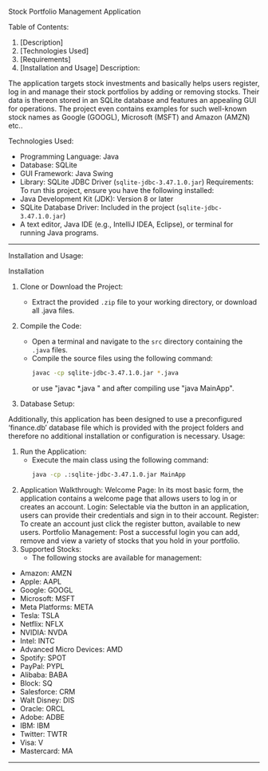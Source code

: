 
Stock Portfolio Management Application


Table of Contents:
1. [Description]
2. [Technologies Used]
3. [Requirements]
4. [Installation and Usage]
Description:

The application targets stock investments and basically helps users register, log in and manage their stock portfolios by adding or removing stocks. Their data is thereon stored in an SQLite database and features an appealing GUI for operations. The project even contains examples for such well-known stock names as Google (GOOGL), Microsoft (MSFT) and Amazon (AMZN) etc..

Technologies Used:
- Programming Language: Java
- Database: SQLite
- GUI Framework: Java Swing
- Library: SQLite JDBC Driver (`sqlite-jdbc-3.47.1.0.jar`)
Requirements:
To run this project, ensure you have the following installed:
- Java Development Kit (JDK): Version 8 or later
- SQLite Database Driver: Included in the project (`sqlite-jdbc-3.47.1.0.jar`)
- A text editor, Java IDE (e.g., IntelliJ IDEA, Eclipse), or terminal for running Java programs.
---

Installation and Usage:

Installation
1. Clone or Download the Project:
   - Extract the provided `.zip` file to your working directory, or download all .java files.

2. Compile the Code:
   - Open a terminal and navigate to the `src` directory containing the `.java` files.
   - Compile the source files using the following command:
     ```bash
     javac -cp sqlite-jdbc-3.47.1.0.jar *.java
     ```
     or use "javac *.java " and after compiling use "java MainApp".

3. Database Setup:

Additionally, this application has been designed to use a preconfigured ‘finance.db’ database file which is provided with the project folders and therefore no additional installation or configuration is necessary.
Usage:
1. Run the Application:
   - Execute the main class using the following command:
     ```bash
     java -cp .:sqlite-jdbc-3.47.1.0.jar MainApp
     ```
2. Application Walkthrough:
Welcome Page: In its most basic form, the application contains a welcome page that allows users to log in or creates an account.
Login: Selectable via the button in an application, users can provide their credentials and sign in to their account.
Register: To create an account just click the register button, available to new users.
Portfolio Management: Post a successful login you can add, remove and view a variety of stocks that you hold in your portfolio.
3. Supported Stocks:
   - The following stocks are available for management:
- Amazon: AMZN
- Apple: AAPL
- Google: GOOGL
- Microsoft: MSFT
- Meta Platforms: META
- Tesla: TSLA
- Netflix: NFLX
- NVIDIA: NVDA
- Intel: INTC
- Advanced Micro Devices: AMD
- Spotify: SPOT
- PayPal: PYPL
- Alibaba: BABA
- Block: SQ
- Salesforce: CRM
- Walt Disney: DIS
- Oracle: ORCL
- Adobe: ADBE
- IBM: IBM
- Twitter: TWTR
- Visa: V
- Mastercard: MA

--------------------------------------------
